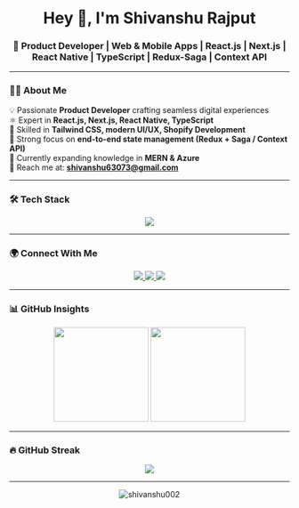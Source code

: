 <!-- Header -->
<h1 align="center">Hey 👋, I'm Shivanshu Rajput</h1>
<h3 align="center">🌟 Product Developer | Web & Mobile Apps | React.js | Next.js | React Native | TypeScript | Redux-Saga | Context API</h3>

---

<!-- About Me -->
### 👨‍💻 About Me  
💡 Passionate **Product Developer** crafting seamless digital experiences  
⚛️ Expert in **React.js, Next.js, React Native, TypeScript**  
🎨 Skilled in **Tailwind CSS, modern UI/UX, Shopify Development**  
🔄 Strong focus on **end-to-end state management (Redux + Saga / Context API)**  
🚀 Currently expanding knowledge in **MERN & Azure**  
📧 Reach me at: **shivanshu63073@gmail.com**  

---

<!-- Tech Stack -->
### 🛠️ Tech Stack  
<p align="center">
  <img src="https://skillicons.dev/icons?i=react,nextjs,redux,ts,js,html,css,tailwind,nodejs,express,mongodb,git,shopify,firebase,azure&perline=8" />
</p>

---

<!-- Socials -->
### 🌍 Connect With Me  
<p align="center">
  <a href="https://linkedin.com/in/shivanshu-rajput-a134a5226/" target="blank">
    <img src="https://img.shields.io/badge/LinkedIn-%230A66C2.svg?style=for-the-badge&logo=linkedin&logoColor=white" />
  </a>
  <a href="https://codesandbox.com/shivanshu0029" target="blank">
    <img src="https://img.shields.io/badge/CodeSandbox-%23000000.svg?style=for-the-badge&logo=codesandbox&logoColor=white" />
  </a>
  <a href="https://www.hackerrank.com/@shivanshu63073" target="blank">
    <img src="https://img.shields.io/badge/HackerRank-%232EC866.svg?style=for-the-badge&logo=hackerrank&logoColor=white" />
  </a>
</p>

---

<!-- GitHub Stats -->
### 📊 GitHub Insights  
<p align="center">
  <img src="https://github-readme-stats.vercel.app/api?username=shivanshu002&show_icons=true&theme=tokyonight" height="170" />
  <img src="https://github-readme-stats.vercel.app/api/top-langs/?username=shivanshu002&layout=compact&theme=tokyonight" height="170" />
</p>

---

<!-- Streak -->
### 🔥 GitHub Streak  
<p align="center">
  <img src="https://github-readme-streak-stats.herokuapp.com?user=shivanshu002&theme=tokyonight&hide_border=false" />
</p>

---

<!-- Profile Views -->
<p align="center">
  <img src="https://komarev.com/ghpvc/?username=shivanshu002&label=Profile%20Views&color=ff69b4&style=flat-square" alt="shivanshu002" />
</p>
